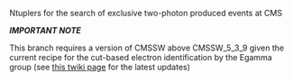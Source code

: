 Ntuplers for the search of exclusive two-photon produced events at CMS

***IMPORTANT NOTE***

This branch requires a version of CMSSW above CMSSW_5_3_9 given the current recipe for the cut-based electron identification by the Egamma group (see [this twiki page](https://twiki.cern.ch/twiki/bin/viewauth/CMS/EgammaCutBasedIdentification) for the latest updates)
